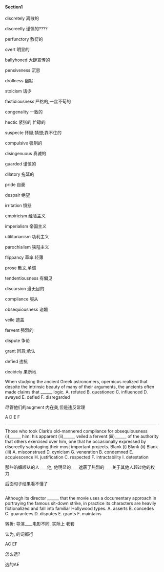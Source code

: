 #### Section1

discretely	离散的

discreetly	谨慎的????

perfunctory	敷衍的

overt	明显的

ballyhooed	大肆宣传的

pensiveness 沉思

drollness	幽默

stoicism	话少

fastidiousness	严格的,一丝不苟的

congenality	一致的

hectic	紧张的 忙碌的

suspecte	怀疑;猜想;靠不住的

compulsive	强制的

disingenuous	真诚的

guarded	谨慎的

dilatory	拖延的

pride	自豪

despair	绝望

irritation	愤怒

empiricism	经验主义

imperialism	帝国主义

utilitarianism	功利主义

parochialism	狭隘主义

flippancy	草率 轻薄

prose	散文,单调

tendentiousness 	有偏见

discursion	漫无目的

compliance	服从    

obsequiousness	谄媚

veile	遮盖

fervent	强烈的

dispute	争论

grant	同意;承认

defied	违抗

decidely	果断地



When studying the ancient Greek astronomers, opernicus realized that despite the intrinsic beauty of many of their arguments, the ancients often made claims that ______ logic.
A. refuted
B. questioned
C. influenced
D. swayed
E. defied
F. disregarded

尽管他们的augment 内在美,但是违反常理

A D E F

-----



Those who took Clark’s old-mannered compliance for obsequiousness (i)______ him: his apparent (ii)______ veiled a fervent (iii)______ of the authority that others exercised over him, one that he occasionally expressed by discreetly sabotaging their most important projects.
Blank (i) Blank (ii) Blank (iii)
A. misconstrued D. cynicism G. veneration
B. condemned E. acquiescence H. justification
C. respected F. intractability I. detestation

那些谄媚顺从的人____他, 他明显的____遮蔽了热烈的____关于其他人超过他的权力.

后面句子结果看不懂了

-----



Although its director ______ that the movie uses a documentary approach in portraying the
famous sit-down strike, in practice its characters are heavily fictionalized and fall into
familiar Hollywood types.
A. asserts
B. concedes
C. guarantees
D. disputes
E. grants
F. maintains

转折: 导演____电影不同, 实际上 老套



认为, 的词都行

AC  EF

怎么选?

选的AE